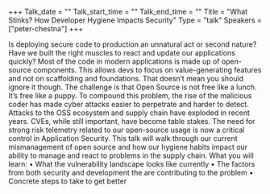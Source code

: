 +++
Talk_date = ""
Talk_start_time = ""
Talk_end_time = ""
Title = "What Stinks? How Developer Hygiene Impacts Security"
Type = "talk"
Speakers = ["peter-chestna"]
+++

Is deploying secure code to production an unnatural act or second nature? Have we built the right muscles to react and update our applications quickly? Most of the code in modern applications is made up of open-source components. This allows devs to focus on value-generating features and not on scaffolding and foundations. That doesn’t mean you should ignore it though. The challenge is that Open Source is not free like a lunch. It’s free like a puppy. To compound this problem, the rise of the malicious coder has made cyber attacks easier to perpetrate and harder to detect. Attacks to the OSS ecosystem and supply chain have exploded in recent years. CVEs, while still important, have become table stakes. The need for strong risk telemetry related to our open-source usage is now a critical control in Application Security. This talk will walk through our current mismanagement of open source and how our hygiene habits impact our ability to manage and react to problems in the supply chain. What you will learn: • What the vulnerability landscape looks like currently • The factors from both security and development the are contributing to the problem • Concrete steps to take to get better
